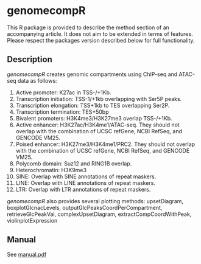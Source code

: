 # genomecompR

This R package is provided to describe the method section of an accompanying article. It does not aim to be extended in terms of features. Please respect the packages version described below for full functionality.

## Description

*genomecompR* creates genomic compartments using ChIP-seq and ATAC-seq data as follows:

1) Active promoter: K27ac in TSS-/+1Kb.
2) Transcription initiation: TSS-1/+1kb overlapping with Ser5P peaks.
3) Transcription elongation: TSS+1kb to TES overlapping Ser2P.
4) Transcription termination: TES+50bp
5) Bivalent promoters: H3K4me3/H3K27me3 overlap TSS-/+1Kb. 
6) Active enhancer: H3K27ac/H3K4me1/ATAC-seq. They should not overlap with the combination of UCSC refGene, NCBI RefSeq, and GENCODE VM25.
7) Poised enhancer: H3K27me3/H3K4me1/PRC2. They should not overlap with the combination of UCSC refGene, NCBI RefSeq, and GENCODE VM25.
8) Polycomb domain: Suz12 and RING1B overlap.
9) Heterochromatin: H3K9me3
10) SINE: Overlap with SINE annotations of repeat maskers.
11) LINE: Overlap with LINE annotations of repeat maskers.
12) LTR: Overlap with LTR annotations of repeat maskers.

*genomecompR* also provides several plotting methods: upsetDiagram, boxplotGlcnacLevels, outputGlcPeaksCoordPerCompartment, retrieveGlcPeakVal, complexUpsetDiagram, extractCompCoordWithPeak, violinplotExpression


## Manual

See [manual.pdf](https://github.com/descostesn/genomecompR/blob/main/manual.pdf)
